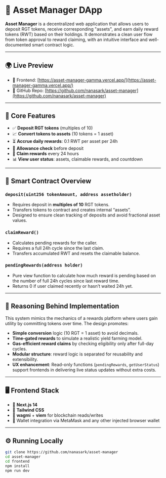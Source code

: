 # 🧾 Asset Manager DApp

**Asset Manager** is a decentralized web application that allows users to deposit RGT tokens, receive corresponding "assets", and earn daily reward tokens (RWT) based on their holdings. It demonstrates a clean user flow from token approval to reward claiming, with an intuitive interface and well-documented smart contract logic.

---

## 🌍 Live Preview

- 🔗 Frontend: [https://asset-manager-gamma.vercel.app/](https://asset-manager-gamma.vercel.app/)
- 📁 GitHub Repo: [https://github.com/nanasark/asset-manager](https://github.com/nanasark/asset-manager)

---

## 🧠 Core Features

- ✅ **Deposit RGT tokens** (multiples of 10)
- 📈 **Convert tokens to assets** (10 tokens = 1 asset)
- ⏳ **Accrue daily rewards**: 0.1 RWT per asset per 24h
- 🔐 **Allowance check** before deposit
- 🎁 **Claim rewards** every 24 hours
- 📊 **View user status**: assets, claimable rewards, and countdown

---

## 🧱 Smart Contract Overview

### `deposit(uint256 tokenAmount, address assetholder)`
- Requires deposit in **multiples of 10** RGT tokens.
- Transfers tokens to contract and creates internal “assets”.
- Designed to ensure clean tracking of deposits and avoid fractional asset values.

### `claimReward()`
- Calculates pending rewards for the caller.
- Requires a full 24h cycle since the last claim.
- Transfers accumulated RWT and resets the claimable balance.

### `pendingRewards(address holder)`
- Pure view function to calculate how much reward is pending based on the number of full 24h cycles since last reward time.
- Returns 0 if user claimed recently or hasn’t waited 24h yet.

---

## 💭 Reasoning Behind Implementation

This system mimics the mechanics of a rewards platform where users gain utility by committing tokens over time. The design promotes:

- **Simple conversion** logic (10 RGT = 1 asset) to avoid decimals.
- **Time-gated rewards** to simulate a realistic yield farming model.
- **Gas-efficient reward claims** by checking eligibility only after full-day cycles.
- **Modular structure**: reward logic is separated for reusability and extensibility.
- **UX enhancement**: Read-only functions (`pendingRewards`, `getUserStatus`) support frontends in delivering live status updates without extra costs.

---

## 🖥️ Frontend Stack

- 🧩 **Next.js 14**
- 🎨 **Tailwind CSS**
- 🔌 **wagmi** + **viem** for blockchain reads/writes
- 🔐 Wallet integration via MetaMask and any other injected browser wallet

---

## ⚙️ Running Locally

```bash
git clone https://github.com/nanasark/asset-manager
cd asset-manager
cd frontend
npm install
npm run dev

